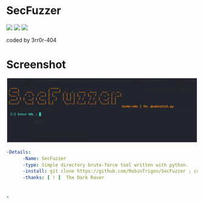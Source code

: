 # SecFuzzer

<img src="https://img.shields.io/badge/-Linux-black?style=for-the-badge&logo=Linux&logoColor=white"> <img src="https://img.shields.io/badge/-Python-black?style=for-the-badge&logo=python&logoColor=white"> <img src="https://img.shields.io/badge/-Terminal-black?style=for-the-badge&logo=GNU%20Bash&logoColor=white">


coded by  3rr0r-404

# Screenshot

<p align="center"><img alt="https://raw.githubusercontent.com/3rr0r-4O4/SecFuzzer/main/dirfuzzer.png" width="500px" src="https://raw.githubusercontent.com/3rr0r-4O4/SecFuzzer/main/dirfuzzer.png" /></p>

```yaml
-Details:
      -Name: SecFuzzer
      -type: Simple directory brute-force tool written with python.
      -install: git clone https://github.com/RobinTrigon/SecFuzzer ; cd SecFuzzer ; python3 SecFuzzer.py
      -thanks: [ ! ]  The Dark Raver


-

```
